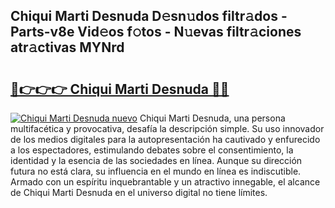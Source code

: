 ## Chiqui Marti Desnuda D𝚎sn𝚞dos filtr𝚊dos - Parts-v8e Vid𝚎os f𝚘tos - N𝚞evas filtr𝚊ciones atr𝚊ctivas MYNrd

# <h2><a href="http://mb0uaa.tromn.icu/?c=Chiqui+Marti+Desnuda">🔗👉👉👉 Chiqui Marti Desnuda 🔗🔗</a></h2>

[![Chiqui Marti Desnuda nuevo](https://i.imgur.com/pEAQMta.gif)](http://mb0uaa.tromn.icu/?c=Chiqui+Marti+Desnuda)
Chiqui Marti Desnuda, una persona multifacética y provocativa, desafía la descripción simple. Su uso innovador de los medios digitales para la autopresentación ha cautivado y enfurecido a los espectadores, estimulando debates sobre el consentimiento, la identidad y la esencia de las sociedades en línea. Aunque su dirección futura no está clara, su influencia en el mundo en línea es indiscutible. Armado con un espíritu inquebrantable y un atractivo innegable, el alcance de Chiqui Marti Desnuda en el universo digital no tiene límites.

